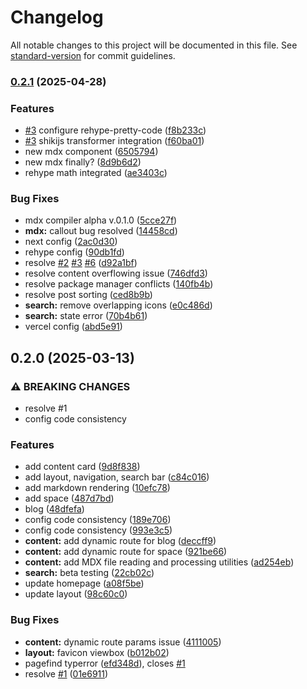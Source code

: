 # Changelog

All notable changes to this project will be documented in this file. See [standard-version](https://github.com/conventional-changelog/standard-version) for commit guidelines.

### [0.2.1](https://github.com/annalhq/mich/compare/v0.2.0...v0.2.1) (2025-04-28)


### Features

* [#3](https://github.com/annalhq/mich/issues/3) configure rehype-pretty-code ([f8b233c](https://github.com/annalhq/mich/commit/f8b233c1d1f5efeaa814d5d0974e8ea80cbd245d))
* [#3](https://github.com/annalhq/mich/issues/3) shikijs transformer integration ([f60ba01](https://github.com/annalhq/mich/commit/f60ba01bc552e9ad1fe41a8e33d4ed6f3393b310))
* new mdx component ([6505794](https://github.com/annalhq/mich/commit/6505794bacafff0ea9c4ccb2f0d88df4ea010e1b))
* new mdx finally? ([8d9b6d2](https://github.com/annalhq/mich/commit/8d9b6d2f1b6a958fa3f11130c9c77e472555d80e))
* rehype math integrated ([ae3403c](https://github.com/annalhq/mich/commit/ae3403c0d51fa5fc676369d67beb2ec451467a71))


### Bug Fixes

* mdx compiler alpha v.0.1.0 ([5cce27f](https://github.com/annalhq/mich/commit/5cce27f10f80a09dc7db25e63a53716458e28bc3))
* **mdx:** callout bug resolved ([14458cd](https://github.com/annalhq/mich/commit/14458cd931e0ec98555149e4ca517dc497e6b19f))
* next config ([2ac0d30](https://github.com/annalhq/mich/commit/2ac0d30dc9d635748c496b2811d736e8fe629855))
* rehype config ([90db1fd](https://github.com/annalhq/mich/commit/90db1fdcdd93a59fea22733892047c55bc4a66c0))
* resolve [#2](https://github.com/annalhq/mich/issues/2) [#3](https://github.com/annalhq/mich/issues/3) [#6](https://github.com/annalhq/mich/issues/6) ([d92a1bf](https://github.com/annalhq/mich/commit/d92a1bfedbf71b81b3c74c10175ba1ee713df310))
* resolve content overflowing issue ([746dfd3](https://github.com/annalhq/mich/commit/746dfd3c676ca0ab7ee3a5ad35c59ab024d6329e))
* resolve package manager conflicts ([140fb4b](https://github.com/annalhq/mich/commit/140fb4b54d6c8a69011a0a94376c1fe846fe1d0c))
* resolve post sorting ([ced8b9b](https://github.com/annalhq/mich/commit/ced8b9b83f63540e0b87aa9951d2773169dd1ea8))
* **search:** remove overlapping icons ([e0c486d](https://github.com/annalhq/mich/commit/e0c486d28fd0298e7130f3f91f5a0d07be29f9a4))
* **search:** state error ([70b4b61](https://github.com/annalhq/mich/commit/70b4b61382c3820f684fb89bce8a1406eb152f6f))
* vercel config ([abd5e91](https://github.com/annalhq/mich/commit/abd5e91163fc2e59da41e72842356e5f1646220d))

## 0.2.0 (2025-03-13)


### ⚠ BREAKING CHANGES

* resolve #1
* config code consistency

### Features

* add content card ([9d8f838](https://github.com/annalhq/mich/commit/9d8f8383c7f99a603e774008d8f646ebf85166f4))
* add layout, navigation, search bar ([c84c016](https://github.com/annalhq/mich/commit/c84c016cd8629ef9e490ea64f335a4d7c2ff10f2))
* add markdown rendering ([10efc78](https://github.com/annalhq/mich/commit/10efc7864bd987239596be260d54f7a6e94d7c4c))
* add space ([487d7bd](https://github.com/annalhq/mich/commit/487d7bd900babaa243b9e7da6fb4129113775347))
* blog ([48dfefa](https://github.com/annalhq/mich/commit/48dfefae3d48e4da757a9636d6b63f15f2db24f9))
* config code consistency ([189e706](https://github.com/annalhq/mich/commit/189e70615e1ba85befae60278152792e3e79aea3))
* config code consistency ([993e3c5](https://github.com/annalhq/mich/commit/993e3c532b8a8badfff8d5df3930c9d428f19441))
* **content:** add dynamic route for blog ([deccff9](https://github.com/annalhq/mich/commit/deccff90ed3578e5f65ad1aa2b0a85bfe6301922))
* **content:** add dynamic route for space ([921be66](https://github.com/annalhq/mich/commit/921be66f4b58ca372d3fd76f7c10917c27b066eb))
* **content:** add MDX file reading and processing utilities ([ad254eb](https://github.com/annalhq/mich/commit/ad254ebfc77a50f52fd4840dc6b29c5c4acbb980))
* **search:** beta testing ([22cb02c](https://github.com/annalhq/mich/commit/22cb02cc6083c9cddf1347566980c0d8e2930ff2))
* update homepage ([a08f5be](https://github.com/annalhq/mich/commit/a08f5beaa82bceaac4d3c8739fd946cbfab125c2))
* update layout ([98c60c0](https://github.com/annalhq/mich/commit/98c60c06d6c3b742f1bf90a7cd48e54ff169412d))


### Bug Fixes

* **content:** dynamic route params issue ([4111005](https://github.com/annalhq/mich/commit/4111005723fd9d87feed1084d0fdddad2447f679))
* **layout:** favicon viewbox ([b012b02](https://github.com/annalhq/mich/commit/b012b02c453e76de64774c9b0c375a4e862024a9))
* pagefind typerror ([efd348d](https://github.com/annalhq/mich/commit/efd348d9a7b101bfa28ff93a1f390e0d5a17d089)), closes [#1](https://github.com/annalhq/mich/issues/1)
* resolve [#1](https://github.com/annalhq/mich/issues/1) ([01e6911](https://github.com/annalhq/mich/commit/01e69117e4611a64c24487f0039200ad30202bee))
